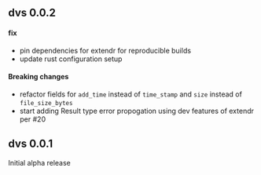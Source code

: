 ## dvs 0.0.2

#### fix

* pin dependencies for extendr for reproducible builds
* update rust configuration setup

#### Breaking changes

* refactor fields for `add_time` instead of `time_stamp` and `size` instead of `file_size_bytes`
* start adding Result type error propogation using dev features of extendr per #20

## dvs 0.0.1

Initial alpha release
